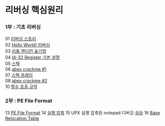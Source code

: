 # 리버싱 핵심원리

### 1부 : 기초 리버싱

01 [리버싱 스토리](https://github.com/waeandway/TIL/blob/master/Reversing/ReversingCore/Chapter/01_%EA%B8%B0%EC%B4%88%EB%A6%AC%EB%B2%84%EC%8B%B1/01.md) <br>
02 [Hello World! 리버싱](https://github.com/waeandway/TIL/blob/master/Reversing/ReversingCore/Chapter/01_%EA%B8%B0%EC%B4%88%EB%A6%AC%EB%B2%84%EC%8B%B1/02.md) <br>
03 [리틀 엔디언 표기법](https://github.com/waeandway/TIL/blob/master/Reversing/ReversingCore/Chapter/01_%EA%B8%B0%EC%B4%88%EB%A6%AC%EB%B2%84%EC%8B%B1/03.md) <br>
04 [IA-32 Register 기본 설명](https://github.com/waeandway/TIL/blob/master/Reversing/ReversingCore/Chapter/01_%EA%B8%B0%EC%B4%88%EB%A6%AC%EB%B2%84%EC%8B%B1/04.md) <br>
05 [스택](https://github.com/waeandway/TIL/blob/master/Reversing/ReversingCore/Chapter/01_%EA%B8%B0%EC%B4%88%EB%A6%AC%EB%B2%84%EC%8B%B1/05.md) <br>
06 [abex crackme #1](https://github.com/waeandway/TIL/blob/master/Reversing/ReversingCore/Chapter/01_%EA%B8%B0%EC%B4%88%EB%A6%AC%EB%B2%84%EC%8B%B1/06.md) <br>
07 [스택 프레임](https://github.com/waeandway/TIL/blob/master/Reversing/ReversingCore/Chapter/01_%EA%B8%B0%EC%B4%88%EB%A6%AC%EB%B2%84%EC%8B%B1/07.md) <br>
08 [abex crackme #2](https://github.com/waeandway/TIL/blob/master/Reversing/ReversingCore/Chapter/01_%EA%B8%B0%EC%B4%88%EB%A6%AC%EB%B2%84%EC%8B%B1/08.md) <br>
10 [함수 호출 규약](https://github.com/waeandway/TIL/blob/master/Reversing/ReversingCore/Chapter/01_%EA%B8%B0%EC%B4%88%EB%A6%AC%EB%B2%84%EC%8B%B1/10.md) <br>


### 2부 : PE File Format
13 [PE File Format](https://github.com/waeandway/TIL/blob/master/Reversing/ReversingCore/Chapter/02_PE%20File%20Format/13.md)
14 [실행 압축](https://github.com/waeandway/TIL/blob/master/Reversing/ReversingCore/Chapter/02_PE%20File%20Format/14.md)
15 UPX 실행 압축된 notepad 디버깅 [실습]()
16 [Base Relocation Table](https://github.com/waeandway/TIL/blob/master/Reversing/ReversingCore/Chapter/02_PE%20File%20Format/16.md)
